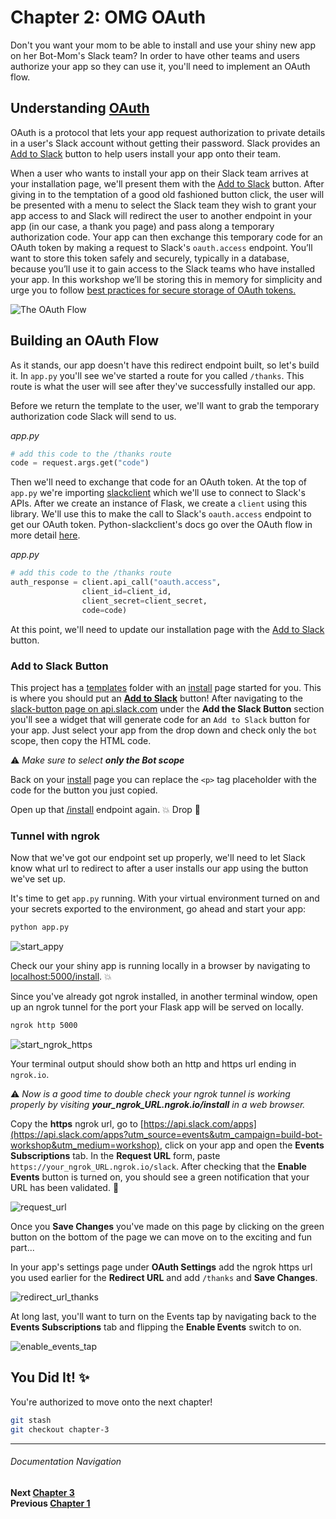 # Chapter 2: OMG OAuth

Don't you want your mom to be able to install and use your shiny new app on her Bot-Mom's Slack team? In order to have other teams and users authorize your app so they can use it, you'll need to implement an OAuth flow.

## Understanding [OAuth](https://api.slack.com/docs/oauth?utm_source=events&utm_campaign=build-bot-workshop&utm_medium=workshop)

OAuth is a protocol that lets your app request authorization to private details in a user's Slack account without getting their password. Slack provides an [Add to Slack](https://api.slack.com/docs/slack-button) button to help users install your app onto their team.

When a user who wants to install your app on their Slack team arrives at your installation page, we'll present them with the [Add to Slack](https://api.slack.com/docs/slack-button) button. After giving in to the temptation of a good old fashioned button click, the user will be presented with a menu to select the Slack team they wish to grant your app access to and Slack will redirect the user to another endpoint in your app (in our case, a thank you page) and pass along a temporary authorization code. Your app can then exchange this temporary code for an OAuth token by making a request to Slack's `oauth.access` endpoint. You’ll want to store this token safely and securely, typically in a database, because you’ll use it to gain access to the Slack teams who have installed your app. In this workshop we’ll be storing this in memory for simplicity and urge you to follow [best practices for secure storage of OAuth tokens.](http://api.slack.com/docs/oauth-token-safety)

![The OAuth Flow](https://a.slack-edge.com/bfaba/img/api/slack_oauth_flow_diagram@2x.png)

## Building an OAuth Flow

As it stands, our app doesn't have this redirect endpoint built, so let's build it. In `app.py` you'll see we've started a route for you called `/thanks`. This route is what the user will see after they've successfully installed our app.

Before we return the template to the user, we'll want to grab the temporary authorization code Slack will send to us.

_app.py_
```python
# add this code to the /thanks route
code = request.args.get("code")
```

Then we'll need to exchange that code for an OAuth token. At the top of `app.py` we're importing [slackclient](http://python-slackclient.readthedocs.io/en/latest/) which we'll use to connect to Slack's APIs. After we create an instance of Flask, we create a `client` using this library. We'll use this to make the call to Slack's `oauth.access` endpoint to get our OAuth token. Python-slackclient's docs go over the OAuth flow in more detail [here](http://python-slackclient.readthedocs.io/en/latest/auth.html#the-oauth-flow).

_app.py_
```python
# add this code to the /thanks route
auth_response = client.api_call("oauth.access",
                client_id=client_id,
                client_secret=client_secret,
                code=code)
```

At this point, we'll need to update our installation page with the [Add to Slack](https://api.slack.com/docs/slack-button) button.

### Add to Slack Button

This project has a [templates](templates) folder with an [install](templates/install.html) page started for you. This is where you should put an [**Add to Slack**](https://api.slack.com/docs/slack-button?utm_source=events&utm_campaign=build-bot-workshop&utm_medium=workshop) button! After navigating to the [slack-button page on api.slack.com](https://api.slack.com/docs/slack-button#add_the_slack_button?utm_source=events&utm_campaign=build-bot-workshop&utm_medium=workshop) under the **Add the Slack Button** section you'll see a widget that will generate code for an `Add to Slack` button for your app. Just select your app from the drop down and check only the `bot` scope, then copy the HTML code.

:warning: _Make sure to select **only the Bot scope**_

Back on your [install](templates/install.html) page you can replace the `<p>` tag placeholder with the code for the button you just copied.

Open up that [/install](http://localhost:5000/install) endpoint again. :boom: Drop :microphone:

### Tunnel with ngrok

Now that we've got our endpoint set up properly, we'll need to let Slack know what url to redirect to after a user installs our app using the button we've set up.

It's time to get `app.py` running. With your virtual environment turned on and your secrets exported to the environment, go ahead and start your app:

```bash
python app.py
```
![start_appy](https://cloud.githubusercontent.com/assets/4828352/20549064/cad48f8c-b0dd-11e6-8a85-25bff2815d2e.png)

Check our your shiny app is running locally in a browser by navigating to   [localhost:5000/install](http://localhost:5000/install). :boom:

Since you've already got ngrok installed, in another terminal window, open up an ngrok tunnel for the port your Flask app will be served on locally.

```bash
ngrok http 5000
```
![start_ngrok_https](https://cloud.githubusercontent.com/assets/4828352/20549065/ceb8f7b4-b0dd-11e6-8946-119e50518781.png)

Your terminal output should show both an http and https url ending in `ngrok.io`.

:warning: _Now is a good time to double check your ngrok tunnel is working properly by visiting **your_ngrok_URL.ngrok.io/install** in a web browser._

Copy the **https** ngrok url, go to  [https://api.slack.com/apps](https://api.slack.com/apps?utm_source=events&utm_campaign=build-bot-workshop&utm_medium=workshop), click on your app and open the **Events Subscriptions** tab. In the **Request URL** form, paste `https://your_ngrok_URL.ngrok.io/slack`. After checking that the **Enable Events** button is turned on, you should see a green notification that your URL has been validated. :tada:

![request_url](https://cloud.githubusercontent.com/assets/4828352/20549180/e7d1f808-b0de-11e6-9aba-d05c34c3c4b7.png)

Once you **Save Changes** you've made on this page by clicking on the green button on the bottom of the page we can move on to the exciting and fun part...

In your app's settings page under **OAuth Settings** add the ngrok https url you used earlier for the **Redirect URL** and add `/thanks` and **Save Changes**.

![redirect_url_thanks](https://cloud.githubusercontent.com/assets/4828352/20549300/d5aa215e-b0df-11e6-9796-3cb6fb1da7b4.png)

At long last, you'll want to turn on the Events tap by navigating back to the **Events Subscriptions** tab and flipping the **Enable Events** switch to on.

![enable_events_tap](https://cloud.githubusercontent.com/assets/4828352/20727925/3bf82f5a-b630-11e6-81d6-0cc316dc7e0d.png)

## You Did It! :sparkles:

You're authorized to move onto the next chapter!

```bash
git stash
git checkout chapter-3
```

---
###### Documentation Navigation
**Next [Chapter 3](docs/Chapter-3.md)**  
**Previous [Chapter 1](docs/Chapter-1.md)**  
